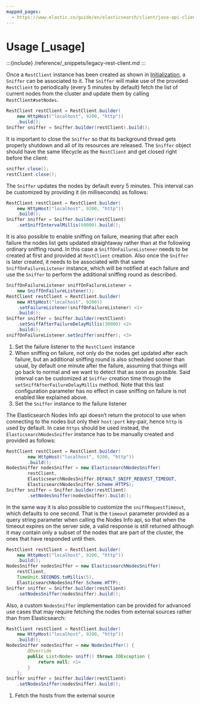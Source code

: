 ```yaml
---
mapped_pages:
  - https://www.elastic.co/guide/en/elasticsearch/client/java-api-client/current/_usage.html
---
```


# Usage [_usage]

:::{include} /reference/_snippets/legacy-rest-client.md
:::

Once a `RestClient` instance has been created as shown in [Initialization](../usage/initialization.md), a `Sniffer` can be associated to it. The `Sniffer` will make use of the provided `RestClient` to periodically (every 5 minutes by default) fetch the list of current nodes from the cluster and update them by calling `RestClient#setNodes`.

```java
RestClient restClient = RestClient.builder(
    new HttpHost("localhost", 9200, "http"))
    .build();
Sniffer sniffer = Sniffer.builder(restClient).build();
```

It is important to close the `Sniffer` so that its background thread gets properly shutdown and all of its resources are released. The `Sniffer` object should have the same lifecycle as the `RestClient` and get closed right before the client:

```java
sniffer.close();
restClient.close();
```

The `Sniffer` updates the nodes by default every 5 minutes. This interval can be customized by providing it (in milliseconds) as follows:

```java
RestClient restClient = RestClient.builder(
    new HttpHost("localhost", 9200, "http"))
    .build();
Sniffer sniffer = Sniffer.builder(restClient)
    .setSniffIntervalMillis(60000).build();
```

It is also possible to enable sniffing on failure, meaning that after each failure the nodes list gets updated straightaway rather than at the following ordinary sniffing round. In this case a `SniffOnFailureListener` needs to be created at first and provided at `RestClient` creation. Also once the `Sniffer` is later created, it needs to be associated with that same `SniffOnFailureListener` instance, which will be notified at each failure and use the `Sniffer` to perform the additional sniffing round as described.

```java
SniffOnFailureListener sniffOnFailureListener =
    new SniffOnFailureListener();
RestClient restClient = RestClient.builder(
    new HttpHost("localhost", 9200))
    .setFailureListener(sniffOnFailureListener) <1>
    .build();
Sniffer sniffer = Sniffer.builder(restClient)
    .setSniffAfterFailureDelayMillis(30000) <2>
    .build();
sniffOnFailureListener.setSniffer(sniffer); <3>
```

1. Set the failure listener to the `RestClient` instance
2. When sniffing on failure, not only do the nodes get updated after each failure, but an additional sniffing round is also scheduled sooner than usual, by default one minute after the failure, assuming that things will go back to normal and we want to detect that as soon as possible. Said interval can be customized at `Sniffer` creation time through the `setSniffAfterFailureDelayMillis` method. Note that this last configuration parameter has no effect in case sniffing on failure is not enabled like explained above.
3. Set the `Sniffer` instance to the failure listener


The Elasticsearch Nodes Info api doesn’t return the protocol to use when connecting to the nodes but only their `host:port` key-pair, hence `http` is used by default. In case `https` should be used instead, the `ElasticsearchNodesSniffer` instance has to be manually created and provided as follows:

```java
RestClient restClient = RestClient.builder(
        new HttpHost("localhost", 9200, "http"))
        .build();
NodesSniffer nodesSniffer = new ElasticsearchNodesSniffer(
        restClient,
        ElasticsearchNodesSniffer.DEFAULT_SNIFF_REQUEST_TIMEOUT,
        ElasticsearchNodesSniffer.Scheme.HTTPS);
Sniffer sniffer = Sniffer.builder(restClient)
        .setNodesSniffer(nodesSniffer).build();
```

In the same way it is also possible to customize the `sniffRequestTimeout`, which defaults to one second. That is the `timeout` parameter provided as a query string parameter when calling the Nodes Info api, so that when the timeout expires on the server side, a valid response is still returned although it may contain only a subset of the nodes that are part of the cluster, the ones that have responded until then.

```java
RestClient restClient = RestClient.builder(
    new HttpHost("localhost", 9200, "http"))
    .build();
NodesSniffer nodesSniffer = new ElasticsearchNodesSniffer(
    restClient,
    TimeUnit.SECONDS.toMillis(5),
    ElasticsearchNodesSniffer.Scheme.HTTP);
Sniffer sniffer = Sniffer.builder(restClient)
    .setNodesSniffer(nodesSniffer).build();
```

Also, a custom `NodesSniffer` implementation can be provided for advanced use cases that may require fetching the nodes from external sources rather than from Elasticsearch:

```java
RestClient restClient = RestClient.builder(
    new HttpHost("localhost", 9200, "http"))
    .build();
NodesSniffer nodesSniffer = new NodesSniffer() {
        @Override
        public List<Node> sniff() throws IOException {
            return null; <1>
        }
    };
Sniffer sniffer = Sniffer.builder(restClient)
    .setNodesSniffer(nodesSniffer).build();
```

1. Fetch the hosts from the external source


